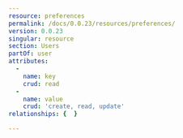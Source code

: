 ```yaml
---
resource: preferences
permalink: /docs/0.0.23/resources/preferences/
version: 0.0.23
singular: resource
section: Users
partOf: user
attributes:
  -
    name: key
    crud: read
  -
    name: value
    crud: 'create, read, update'
relationships: {  }

---
```

